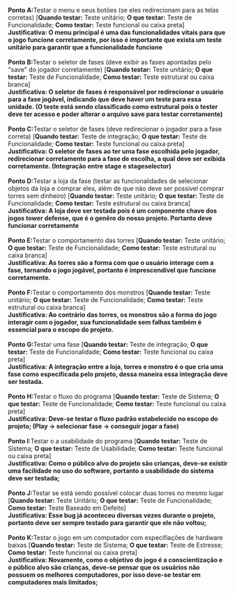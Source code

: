 <b>Ponto A:</b>Testar o menu e seus botões (se eles redirecionam para as telas corretas) [<b>Quando testar:</b> Teste unitário; <b>O que testar:</b> Teste de Funcionalidade; <b>Como testar:</b> Teste funcional ou caixa preta] </br>
<b>Justificativa: O menu principal é uma das funcionalidades vitais para que o jogo funcione corretamente, por isso é importante que exista um teste unitário para garantir que a funcionalidade funcione </b> </br></br>
<b>Ponto B:</b>Testar o seletor de fases (deve exibir as fases apontadas pelo "save" do jogador corretamente) [<b>Quando testar:</b> Teste unitário; <b>O que testar:</b> Teste de Funcionalidade; <b>Como testar:</b> Teste estrutural ou caixa branca] </br>
<b>Justificativa: O seletor de fases é responsável por redirecionar o usuário para a fase jogável, indicando que deve haver um teste para essa unidade. (O teste está sendo classificado como estrutural pois o tester deve ter acesso e poder alterar o arquivo save para testar corretamente)</b> </br></br>
<b>Ponto C:</b>Testar o seletor de fases (deve redirecionar o jogador para a fase correta) [<b>Quando testar:</b> Teste de integração; <b>O que testar:</b> Teste de Funcionalidade; <b>Como testar:</b> Teste funcional ou caixa preta] </br>
<b>Justificativa: O seletor de fases ao ter uma fase escolhida pelo jogador, redirecionar corretamente para a fase de escolha, a qual deve ser exibida corretamente. (Integração entre stage e stageselector)</b> </br></br>
<b>Ponto D:</b>Testar a loja da fase (testar as funcionalidades de selecionar objetos da loja e comprar eles, além de que não deve ser possível comprar torres sem dinheiro) [<b>Quando testar:</b> Teste unitário; <b>O que testar:</b> Teste de Funcionalidade; <b>Como testar:</b> Teste estrutural ou caixa branca] </br>
<b>Justificativa: A loja deve ser testada pois é um componente chave dos jogos tower defense, que é o genêro do nosso projeto. Portanto deve funcionar corretamente</b> </br></br>
<b>Ponto E:</b>Testar o comportamento das torres [<b>Quando testar:</b> Teste unitário; <b>O que testar:</b> Teste de Funcionalidade; <b>Como testar:</b> Teste estrutural ou caixa branca] </br>
<b>Justificativa: As torres são a forma com que o usuário interage com a fase, tornando o jogo jogável, portanto é imprescendível que funcione corretamente.</b> </br></br>
<b>Ponto F:</b>Testar o comportamento dos monstros [<b>Quando testar:</b> Teste unitário; <b>O que testar:</b> Teste de Funcionalidade; <b>Como testar:</b> Teste estrutural ou caixa branca] </br>
<b>Justificativa: Ao contrário das torres, os monstros são a forma do jogo interagir com o jogador, sua funcionalidade sem falhas também é essencial para o escopo do projeto.</b> </br></br>
<b>Ponto G:</b>Testar uma fase [<b>Quando testar:</b> Teste de integração; <b>O que testar:</b> Teste de Funcionalidade; <b>Como testar:</b> Teste funcional ou caixa preta] </br>
<b>Justificativa: A integração entre a loja, torres e monstro é o que cria uma fase como específicada pelo projeto, dessa maneira essa integração deve ser testada.</b> </br></br>
<b>Ponto H:</b>Testar o fluxo do programa [<b>Quando testar:</b> Teste de Sistema; <b>O que testar:</b> Teste de Funcionalidade; <b>Como testar:</b> Teste funcional ou caixa preta] </br>
<b>Justificativa: Deve-se testar o fluxo padrão estabelecido no escopo do projeto; (Play -> selecionar fase -> conseguir jogar a fase)</b> </br></br>
<b>Ponto I:</b>Testar o a usabilidade do programa [<b>Quando testar:</b> Teste de Sistema; <b>O que testar:</b> Teste de Usabilidade; <b>Como testar:</b> Teste funcional ou caixa preta] </br>
<b>Justificativa: Como o público alvo do projeto são crianças, deve-se existir uma facilidade no uso do software, portanto a usabilidade do sistema deve ser testada;</b> </br></br>
<b>Ponto J:</b>Testar se está sendo possível colocar duas torres no mesmo lugar [<b>Quando testar:</b> Teste Unitário; <b>O que testar:</b> Teste de Funcionalidade; <b>Como testar:</b> Teste Baseado em Defeito] </br>
<b>Justificativa: Esse bug já aconteceu diversas vezes durante o projeto, portanto deve ser sempre testado para garantir que ele não voltou;</b> </br></br>
<b>Ponto K:</b>Testar o jogo em um computador com especifiações de hardware baixas [<b>Quando testar:</b> Teste de Sistema; <b>O que testar:</b> Teste de Estresse; <b>Como testar:</b> Teste funcional ou caixa preta] </br>
<b>Justificativa: Novamente, como o objetivo do jogo é a conscientização e o público alvo são crianças, deve-se pensar que os usuários não possuem os melhores computadores, por isso deve-se testar em computadores mais limitados;</b> </br></br>